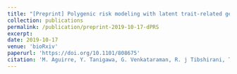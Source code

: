 ```yaml
---
title: "[Preprint] Polygenic risk modeling with latent trait-related genetic components"
collection: publications
permalink: /publication/preprint-2019-10-17-dPRS
excerpt: 
date: 2019-10-17
venue: 'bioRxiv'
paperurl: 'https://doi.org/10.1101/808675'
citation: 'M. Aguirre, Y. Tanigawa, G. Venkataraman, R. j Tibshirani, T. Hastie, M. A. Rivas, Polygenic risk modeling with latent trait-related genetic components. bioRxiv, 808675 (2019).'
---
```

<!-- ispublishedpreprint: "True" -->
